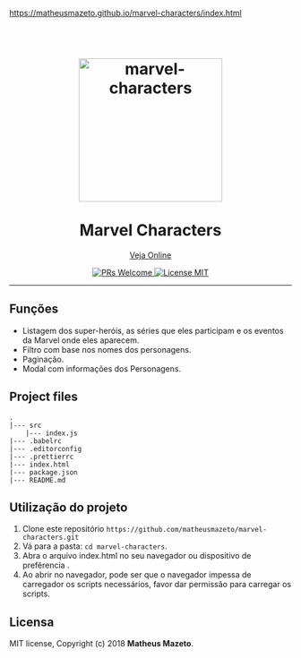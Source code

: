 https://matheusmazeto.github.io/marvel-characters/index.html

<h1 align="center">
<br>
  <a href="https://github.com/matheusmazeto/marvel-characters"><img src="https://wallpapercave.com/wp/wp2700184.jpg" alt="marvel-characters" width=256"></a>
<br>
<br>
Marvel Characters
</h1>
<p align="center">
  <a href="https://matheusmazeto.github.io/marvel-characters/index.html">Veja Online</a>
</p>

<p align="center">
  <a href="http://makeapullrequest.com">
    <img src="https://img.shields.io/badge/PRs-welcome-brightgreen.svg?style=flat-square" alt="PRs Welcome">
  </a>
  <a href="https://opensource.org/licenses/MIT">
    <img src="https://img.shields.io/badge/license-MIT-black.svg?style=flat-square" alt="License MIT">
  </a>
</p>

<hr />

## Funções

- Listagem dos super-heróis, as séries que eles participam e os eventos da Marvel onde eles aparecem.
- Filtro com base nos nomes dos personagens.
- Paginação.
- Modal com informações dos Personagens.

## Project files

```text
.
|--- src
    |--- index.js
|--- .babelrc
|--- .editorconfig
|--- .prettierrc
|--- index.html
|--- package.json
|--- README.md
```

## Utilização do projeto

1. Clone este repositório `https://github.com/matheusmazeto/marvel-characters.git`
2. Vá para a pasta: `cd marvel-characters`.<br />
3. Abra o arquivo index.html no seu navegador ou dispositivo de prefêrencia .
4. Ao abrir no navegador, pode ser que o navegador impessa de carregador os scripts necessários,
   favor dar permissão para carregar os scripts.

## Licensa

MIT license, Copyright (c) 2018 **Matheus Mazeto**.
